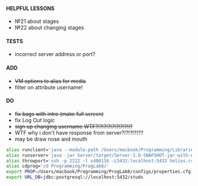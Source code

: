 #### HELPFUL LESSONS
- №21 about stages
- №22 about changing stages 

#### TESTS
- incorrect server address or port?

#### ADD
- ~~VM options to alias for media~~
- filter on attribute username!

#### DO
- ~~fix bags with intro (make full screen)~~
- fix Log Out logic  
- ~~sign up changing username WTF?!?!?!?!?!?!?!?!!?~~
- WTF why i don't have response from server?!?!?!?!??
- may be draw nose and mouth 

```bash
alias runclient='java --module-path /Users/macbook/Programming/Libraries/javafx-sdk-23/lib --add-modules javafx.controls,javafx.fxml,javafx.base,javafx.graphics,javafx.media -jar Client/target/Client-1.0-SNAPSHOT-jar-with-dependencies.jar'
alias runserver='java -jar Server/target/Server-1.0-SNAPSHOT-jar-with-dependencies.jar'
alias throwport='ssh -p 2222 -l s408116 -L5432:localhost:5432 helios.cs.ifmo.ru'
alias cdprog='cd Programming/ProgLab8/'
export PROP=/Users/macbook/Programming/ProgLab8/configs/properties.cfg
export URL_DB=jdbc:postgresql://localhost:5432/studs
```